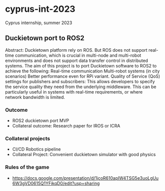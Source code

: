 # cyprus-int-2023

Cyprus internship, summer 2023

## Duckietown port to ROS2

Abstract: Duckietown platform rely on ROS. But ROS does not support real-time communication, which is crucial in multi-node and multi-robot environments and does not support data transfer control in distributed systems. The aim of this project is to port Duckietown software to ROS2 to achieve the following:
Real-time communication
Multi-robot systems (in city scenarios)
Better performance even for RPi variant.
Quality of Service (QoS) settings for publishers and subscribers: This allows developers to specify the service quality they need from the underlying middleware. This can be particularly useful in systems with real-time requirements, or where network bandwidth is limited.

### Outcome
  * ROS2 duckietown port MVP
  * Collateral outcome: Research paper for IROS or ICRA

### Collateral projects

  * CI/CD Robotics pipeline
  * Collateral Project: Convenient duckietown simulator with good physics

### Rules of the game
  * https://docs.google.com/presentation/d/1jcoR610apIW4TSG5e3uoLgUu6W3gVD0615Q1YFikqD0/edit?usp=sharing
